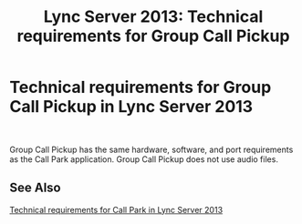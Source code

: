 ﻿---
title: 'Lync Server 2013: Technical requirements for Group Call Pickup'
TOCTitle: Technical requirements for Group Call Pickup
ms:assetid: acbabe3d-359a-4936-b7bf-320312101d5a
ms:mtpsurl: https://technet.microsoft.com/en-us/library/JJ945643(v=OCS.15)
ms:contentKeyID: 51541501
ms.date: 07/23/2014
mtps_version: v=OCS.15
---

# Technical requirements for Group Call Pickup in Lync Server 2013

 


Group Call Pickup has the same hardware, software, and port requirements as the Call Park application. Group Call Pickup does not use audio files.

## See Also


[Technical requirements for Call Park in Lync Server 2013](lync-server-2013-technical-requirements-for-call-park.md)

